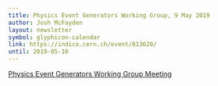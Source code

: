 ```yaml
---
title: Physics Event Generators Working Group, 9 May 2019
author: Josh McFayden
layout: newsletter
symbol: glyphicon-calendar
link: https://indico.cern.ch/event/813620/
until: 2019-05-10
---
```


[Physics Event Generators Working Group Meeting](https://indico.cern.ch/event/813620/)
